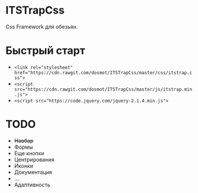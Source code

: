 # ITSTrapCss
Css Framework для обезьян.

# Быстрый старт
* `<link rel="stylesheet" href="https://cdn.rawgit.com/dosmot/ITSTrapCss/master/css/itstrap.css">`
* `<script src="https://cdn.rawgit.com/dosmot/ITSTrapCss/master/js/itstrap.min.js">`
* `<script src="https://code.jquery.com/jquery-2.1.4.min.js">`

# TODO 

  *  ~~Навбар~~
  *  Формы
  *  Еще кнопки
  *  Центрирования
  *  Иконки
  *  Документация
  *  ...
  *  Адаптивность

